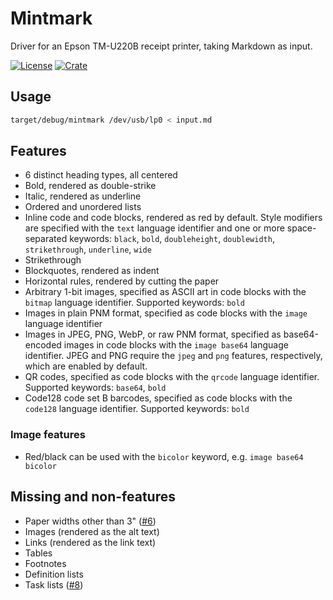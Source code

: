 # Mintmark

Driver for an Epson TM-U220B receipt printer, taking Markdown as input.

[![License](https://img.shields.io/crates/l/mintmark)](https://github.com/bgilbert/mintmark/blob/master/LICENSE)
[![Crate](https://img.shields.io/crates/v/mintmark)](https://crates.io/crates/mintmark)

## Usage

```sh
target/debug/mintmark /dev/usb/lp0 < input.md
```

## Features

- 6 distinct heading types, all centered
- Bold, rendered as double-strike
- Italic, rendered as underline
- Ordered and unordered lists
- Inline code and code blocks, rendered as red by default.  Style modifiers
  are specified with the `text` language identifier and one or more
  space-separated keywords: `black`, `bold`, `doubleheight`, `doublewidth`,
  `strikethrough`, `underline`, `wide`
- Strikethrough
- Blockquotes, rendered as indent
- Horizontal rules, rendered by cutting the paper
- Arbitrary 1-bit images, specified as ASCII art in code blocks with the
  `bitmap` language identifier.  Supported keywords: `bold`
- Images in plain PNM format, specified as code blocks with the `image`
  language identifier
- Images in JPEG, PNG, WebP, or raw PNM format, specified as base64-encoded
  images in code blocks with the `image base64` language identifier.  JPEG
  and PNG require the `jpeg` and `png` features, respectively, which are
  enabled by default.
- QR codes, specified as code blocks with the `qrcode` language identifier.
  Supported keywords: `base64`, `bold`
- Code128 code set B barcodes, specified as code blocks with the `code128`
  language identifier.  Supported keywords: `bold`

### Image features

- Red/black can be used with the `bicolor` keyword, e.g.
  `image base64 bicolor`

## Missing and non-features

- Paper widths other than 3" ([#6](https://github.com/bgilbert/mintmark/issues/6))
- Images (rendered as the alt text)
- Links (rendered as the link text)
- Tables
- Footnotes
- Definition lists
- Task lists ([#8](https://github.com/bgilbert/mintmark/issues/8))
